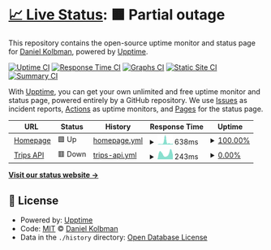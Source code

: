 # [📈 Live Status](https://dankolbman.xyz): <!--live status--> **🟧 Partial outage**

This repository contains the open-source uptime monitor and status page for [Daniel Kolbman](https://kolbman.com), powered by [Upptime](https://github.com/upptime/upptime).

[![Uptime CI](https://github.com/dankolbman/adventures-site/workflows/Uptime%20CI/badge.svg)](https://github.com/dankolbman/adventures-site/actions?query=workflow%3A%22Uptime+CI%22)
[![Response Time CI](https://github.com/dankolbman/adventures-site/workflows/Response%20Time%20CI/badge.svg)](https://github.com/dankolbman/adventures-site/actions?query=workflow%3A%22Response+Time+CI%22)
[![Graphs CI](https://github.com/dankolbman/adventures-site/workflows/Graphs%20CI/badge.svg)](https://github.com/dankolbman/adventures-site/actions?query=workflow%3A%22Graphs+CI%22)
[![Static Site CI](https://github.com/dankolbman/adventures-site/workflows/Static%20Site%20CI/badge.svg)](https://github.com/dankolbman/adventures-site/actions?query=workflow%3A%22Static+Site+CI%22)
[![Summary CI](https://github.com/dankolbman/adventures-site/workflows/Summary%20CI/badge.svg)](https://github.com/dankolbman/adventures-site/actions?query=workflow%3A%22Summary+CI%22)

With [Upptime](https://upptime.js.org), you can get your own unlimited and free uptime monitor and status page, powered entirely by a GitHub repository. We use [Issues](https://github.com/dankolbman/adventures-site/issues) as incident reports, [Actions](https://github.com/dankolbman/adventures-site/actions) as uptime monitors, and [Pages](https://dankolbman.xyz) for the status page.

<!--start: status pages-->
<!-- This summary is generated by Upptime (https://github.com/upptime/upptime) -->
<!-- Do not edit this manually, your changes will be overwritten -->
<!-- prettier-ignore -->
| URL | Status | History | Response Time | Uptime |
| --- | ------ | ------- | ------------- | ------ |
| <img alt="" src="https://icons.duckduckgo.com/ip3/dankolbman.xyz.ico" height="13"> [Homepage](https://dankolbman.xyz) | 🟩 Up | [homepage.yml](https://github.com/dankolbman/adventures-site/commits/HEAD/history/homepage.yml) | <details><summary><img alt="Response time graph" src="./graphs/homepage/response-time-week.png" height="20"> 638ms</summary><br><a href="https://status.dankolbman.xyz/history/homepage"><img alt="Response time 306" src="https://img.shields.io/endpoint?url=https%3A%2F%2Fraw.githubusercontent.com%2Fdankolbman%2Fadventures-site%2FHEAD%2Fapi%2Fhomepage%2Fresponse-time.json"></a><br><a href="https://status.dankolbman.xyz/history/homepage"><img alt="24-hour response time 328" src="https://img.shields.io/endpoint?url=https%3A%2F%2Fraw.githubusercontent.com%2Fdankolbman%2Fadventures-site%2FHEAD%2Fapi%2Fhomepage%2Fresponse-time-day.json"></a><br><a href="https://status.dankolbman.xyz/history/homepage"><img alt="7-day response time 638" src="https://img.shields.io/endpoint?url=https%3A%2F%2Fraw.githubusercontent.com%2Fdankolbman%2Fadventures-site%2FHEAD%2Fapi%2Fhomepage%2Fresponse-time-week.json"></a><br><a href="https://status.dankolbman.xyz/history/homepage"><img alt="30-day response time 392" src="https://img.shields.io/endpoint?url=https%3A%2F%2Fraw.githubusercontent.com%2Fdankolbman%2Fadventures-site%2FHEAD%2Fapi%2Fhomepage%2Fresponse-time-month.json"></a><br><a href="https://status.dankolbman.xyz/history/homepage"><img alt="1-year response time 295" src="https://img.shields.io/endpoint?url=https%3A%2F%2Fraw.githubusercontent.com%2Fdankolbman%2Fadventures-site%2FHEAD%2Fapi%2Fhomepage%2Fresponse-time-year.json"></a></details> | <details><summary><a href="https://status.dankolbman.xyz/history/homepage">100.00%</a></summary><a href="https://status.dankolbman.xyz/history/homepage"><img alt="All-time uptime 99.99%" src="https://img.shields.io/endpoint?url=https%3A%2F%2Fraw.githubusercontent.com%2Fdankolbman%2Fadventures-site%2FHEAD%2Fapi%2Fhomepage%2Fuptime.json"></a><br><a href="https://status.dankolbman.xyz/history/homepage"><img alt="24-hour uptime 100.00%" src="https://img.shields.io/endpoint?url=https%3A%2F%2Fraw.githubusercontent.com%2Fdankolbman%2Fadventures-site%2FHEAD%2Fapi%2Fhomepage%2Fuptime-day.json"></a><br><a href="https://status.dankolbman.xyz/history/homepage"><img alt="7-day uptime 100.00%" src="https://img.shields.io/endpoint?url=https%3A%2F%2Fraw.githubusercontent.com%2Fdankolbman%2Fadventures-site%2FHEAD%2Fapi%2Fhomepage%2Fuptime-week.json"></a><br><a href="https://status.dankolbman.xyz/history/homepage"><img alt="30-day uptime 100.00%" src="https://img.shields.io/endpoint?url=https%3A%2F%2Fraw.githubusercontent.com%2Fdankolbman%2Fadventures-site%2FHEAD%2Fapi%2Fhomepage%2Fuptime-month.json"></a><br><a href="https://status.dankolbman.xyz/history/homepage"><img alt="1-year uptime 100.00%" src="https://img.shields.io/endpoint?url=https%3A%2F%2Fraw.githubusercontent.com%2Fdankolbman%2Fadventures-site%2FHEAD%2Fapi%2Fhomepage%2Fuptime-year.json"></a></details>
| <img alt="" src="https://icons.duckduckgo.com/ip3/api.dankolbman.xyz.ico" height="13"> [Trips API](https://api.dankolbman.xyz/graphql/) | 🟥 Down | [trips-api.yml](https://github.com/dankolbman/adventures-site/commits/HEAD/history/trips-api.yml) | <details><summary><img alt="Response time graph" src="./graphs/trips-api/response-time-week.png" height="20"> 243ms</summary><br><a href="https://status.dankolbman.xyz/history/trips-api"><img alt="Response time 258" src="https://img.shields.io/endpoint?url=https%3A%2F%2Fraw.githubusercontent.com%2Fdankolbman%2Fadventures-site%2FHEAD%2Fapi%2Ftrips-api%2Fresponse-time.json"></a><br><a href="https://status.dankolbman.xyz/history/trips-api"><img alt="24-hour response time 199" src="https://img.shields.io/endpoint?url=https%3A%2F%2Fraw.githubusercontent.com%2Fdankolbman%2Fadventures-site%2FHEAD%2Fapi%2Ftrips-api%2Fresponse-time-day.json"></a><br><a href="https://status.dankolbman.xyz/history/trips-api"><img alt="7-day response time 243" src="https://img.shields.io/endpoint?url=https%3A%2F%2Fraw.githubusercontent.com%2Fdankolbman%2Fadventures-site%2FHEAD%2Fapi%2Ftrips-api%2Fresponse-time-week.json"></a><br><a href="https://status.dankolbman.xyz/history/trips-api"><img alt="30-day response time 210" src="https://img.shields.io/endpoint?url=https%3A%2F%2Fraw.githubusercontent.com%2Fdankolbman%2Fadventures-site%2FHEAD%2Fapi%2Ftrips-api%2Fresponse-time-month.json"></a><br><a href="https://status.dankolbman.xyz/history/trips-api"><img alt="1-year response time 266" src="https://img.shields.io/endpoint?url=https%3A%2F%2Fraw.githubusercontent.com%2Fdankolbman%2Fadventures-site%2FHEAD%2Fapi%2Ftrips-api%2Fresponse-time-year.json"></a></details> | <details><summary><a href="https://status.dankolbman.xyz/history/trips-api">0.00%</a></summary><a href="https://status.dankolbman.xyz/history/trips-api"><img alt="All-time uptime 0.00%" src="https://img.shields.io/endpoint?url=https%3A%2F%2Fraw.githubusercontent.com%2Fdankolbman%2Fadventures-site%2FHEAD%2Fapi%2Ftrips-api%2Fuptime.json"></a><br><a href="https://status.dankolbman.xyz/history/trips-api"><img alt="24-hour uptime 0.00%" src="https://img.shields.io/endpoint?url=https%3A%2F%2Fraw.githubusercontent.com%2Fdankolbman%2Fadventures-site%2FHEAD%2Fapi%2Ftrips-api%2Fuptime-day.json"></a><br><a href="https://status.dankolbman.xyz/history/trips-api"><img alt="7-day uptime 0.00%" src="https://img.shields.io/endpoint?url=https%3A%2F%2Fraw.githubusercontent.com%2Fdankolbman%2Fadventures-site%2FHEAD%2Fapi%2Ftrips-api%2Fuptime-week.json"></a><br><a href="https://status.dankolbman.xyz/history/trips-api"><img alt="30-day uptime 0.00%" src="https://img.shields.io/endpoint?url=https%3A%2F%2Fraw.githubusercontent.com%2Fdankolbman%2Fadventures-site%2FHEAD%2Fapi%2Ftrips-api%2Fuptime-month.json"></a><br><a href="https://status.dankolbman.xyz/history/trips-api"><img alt="1-year uptime 0.00%" src="https://img.shields.io/endpoint?url=https%3A%2F%2Fraw.githubusercontent.com%2Fdankolbman%2Fadventures-site%2FHEAD%2Fapi%2Ftrips-api%2Fuptime-year.json"></a></details>

<!--end: status pages-->

[**Visit our status website →**](https://dankolbman.xyz)

## 📄 License

- Powered by: [Upptime](https://github.com/upptime/upptime)
- Code: [MIT](./LICENSE) © [Daniel Kolbman](https://kolbman.com)
- Data in the `./history` directory: [Open Database License](https://opendatacommons.org/licenses/odbl/1-0/)
